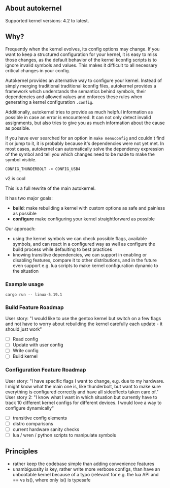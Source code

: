 ## About autokernel

Supported kernel versions: 4.2 to latest.

## Why?

Frequently when the kernel evolves, its config options may change.
If you want to keep a structured configuration for your kernel, it is easy to miss those changes,
as the default behavior of the kernel kconfig scripts is to ignore invalid symbols and values.
This makes it difficult to all necessary critical changes in your config.

Autokernel provides an alternative way to configure your kernel. Instead of simply merging
traditional traditional kconfig files, autokernel provides a framework which understands
the semantics behind symbols, their dependencies and allowed values and enforces these rules
when generating a kernel configuration `.config`. 

Additionally, autokernel tries to provide as much helpful information as possible in case
an error is encountered. It can not only detect invalid assignments, but also tries to
give you as much information about the cause as possible.

If you have ever searched for an option in `make menuconfig` and couldn't find it or jump to it,
it is probably because it's dependencies were not yet met. In most cases, autokernel can automatically
solve the dependency expression of the symbol and tell you which changes need to be made to
make the symbol visible.


`CONFIG_THUNDERBOLT -> CONFIG_USB4`

v2 is cool

This is a full rewrite of the main autokernel.

It has two major goals:
- **build**: make rebuilding a kernel with custom options as safe and painless as possible
- **configure** make configuring your kernel straightforward as possible

Our approach:
- using the kernel symbols we can check possible flags, available symbols, and can react in a configured way as well as configure the build process while defaulting to best practices
- knowing transitive dependencies, we can support in enabling or disabling features, compare it to other distributions, and in the future even support e.g. lua scripts to make kernel configuration dynamic to the situation

### Example usage

`cargo run -- linux-5.19.1`

### Build Feature Roadmap

User story: "I would like to use the gentoo kernel but switch on a few flags and not have to worry about rebuilding the kernel carefully each update - it should just work"

- [ ] Read config
- [ ] Update with user config
- [ ] Write config
- [ ] Build kernel

### Configuration Feature Roadmap

User story: "I have specific flags I want to change, e.g. due to my hardware. I might know what the main one is, like thunderbolt, but want to make sure everything is configured correctly and have all sideeffects taken care of."
User story 2: "I know what I want in which situation but currently have to track 10 different kernel configs for different devices. I would love a way to configure dynamically"

- [ ] transitive config elements
- [ ] distro comparisons
- [ ] current hardware sanity checks
- [ ] lua / wren / python scripts to manipulate symbols

## Principles

- rather keep the codebase simple than adding convenience features
- unambiguosity is key, rather write more verbose configs, than have an unbootable kernel because of a typo (relevant for e.g. the lua API and == vs is(), where only is() is typesafe

